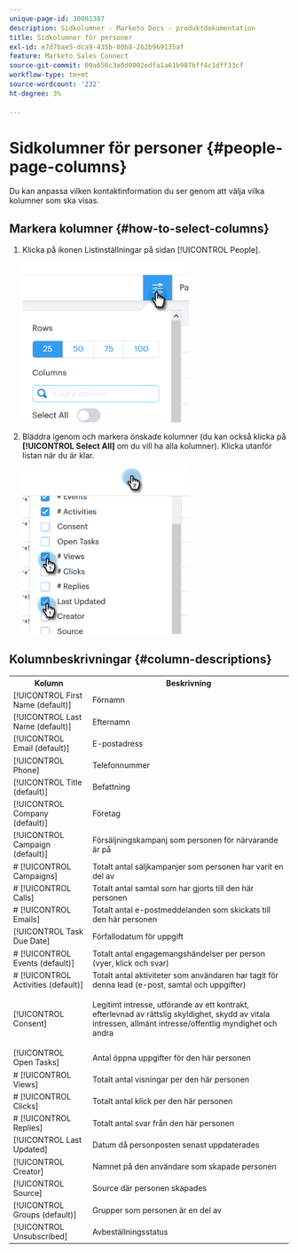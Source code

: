```yaml
---
unique-page-id: 30081307
description: Sidkolumner - Marketo Docs - produktdokumentation
title: Sidkolumner för personer
exl-id: e7d7bae5-dca9-435b-80b8-262b969135af
feature: Marketo Sales Connect
source-git-commit: 09a656c3a0d0002edfa1a61b987bff4c1dff33cf
workflow-type: tm+mt
source-wordcount: '232'
ht-degree: 3%

---
```


# Sidkolumner för personer {#people-page-columns}

Du kan anpassa vilken kontaktinformation du ser genom att välja vilka kolumner som ska visas.

## Markera kolumner {#how-to-select-columns}

1. Klicka på ikonen Listinställningar på sidan [!UICONTROL People].

   ![](assets/one-5.png)

1. Bläddra igenom och markera önskade kolumner (du kan också klicka på **[!UICONTROL Select All]** om du vill ha alla kolumner). Klicka utanför listan när du är klar.

   ![](assets/two-4.png)

## Kolumnbeskrivningar {#column-descriptions}

<table>
 <colgroup>
  <col>
  <col>
 </colgroup>
 <tbody>
  <tr>
   <th>Kolumn</th>
   <th>Beskrivning</th>
  </tr>
  <tr>
   <td>[!UICONTROL First Name (default)]</td>
   <td>Förnamn</td>
  </tr>
  <tr>
   <td>[!UICONTROL Last Name (default)]</td>
   <td>Efternamn</td>
  </tr>
  <tr>
   <td colspan="1">[!UICONTROL Email (default)]</td>
   <td colspan="1">E-postadress</td>
  </tr>
  <tr>
   <td colspan="1">[!UICONTROL Phone]</td>
   <td colspan="1">Telefonnummer</td>
  </tr>
  <tr>
   <td colspan="1">[!UICONTROL Title (default)]</td>
   <td colspan="1">Befattning</td>
  </tr>
  <tr>
   <td>[!UICONTROL Company (default)]</td>
   <td>Företag</td>
  </tr>
  <tr>
   <td>[!UICONTROL Campaign (default)]</td>
   <td>Försäljningskampanj som personen för närvarande är på</td>
  </tr>
  <tr>
   <td># [!UICONTROL Campaigns]</td>
   <td>Totalt antal säljkampanjer som personen har varit en del av</td>
  </tr>
  <tr>
   <td># [!UICONTROL Calls]</td>
   <td>Totalt antal samtal som har gjorts till den här personen</td>
  </tr>
  <tr>
   <td># [!UICONTROL Emails]</td>
   <td>Totalt antal e-postmeddelanden som skickats till den här personen</td>
  </tr>
  <tr>
   <td>[!UICONTROL Task Due Date]</td>
   <td>Förfallodatum för uppgift</td>
  </tr>
  <tr>
   <td># [!UICONTROL Events (default)]</td>
   <td>Totalt antal engagemangshändelser per person (vyer, klick och svar)</td>
  </tr>
  <tr>
   <td># [!UICONTROL Activities (default)]</td>
   <td>Totalt antal aktiviteter som användaren har tagit för denna lead (e-post, samtal och uppgifter)</td>
  </tr>
  <tr>
   <td>[!UICONTROL Consent]</td>
   <td><p>Legitimt intresse, utförande av ett kontrakt, efterlevnad av rättslig skyldighet, skydd av vitala intressen, allmänt intresse/offentlig myndighet och andra</p></td>
  </tr>
  <tr>
   <td>[!UICONTROL Open Tasks]</td>
   <td>Antal öppna uppgifter för den här personen</td>
  </tr>
  <tr>
   <td># [!UICONTROL Views]</td>
   <td>Totalt antal visningar per den här personen</td>
  </tr>
  <tr>
   <td># [!UICONTROL Clicks]</td>
   <td>Totalt antal klick per den här personen</td>
  </tr>
  <tr>
   <td># [!UICONTROL Replies]</td>
   <td>Totalt antal svar från den här personen</td>
  </tr>
  <tr>
   <td>[!UICONTROL Last Updated]</td>
   <td>Datum då personposten senast uppdaterades</td>
  </tr>
  <tr>
   <td>[!UICONTROL Creator]</td>
   <td>Namnet på den användare som skapade personen</td>
  </tr>
  <tr>
   <td>[!UICONTROL Source]</td>
   <td>Source där personen skapades</td>
  </tr>
  <tr>
   <td>[!UICONTROL Groups (default)]</td>
   <td>Grupper som personen är en del av</td>
  </tr>
  <tr>
   <td colspan="1">[!UICONTROL Unsubscribed]</td>
   <td colspan="1">Avbeställningsstatus</td>
  </tr>
 </tbody>
</table>
